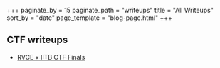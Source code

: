 +++
paginate_by = 15
paginate_path = "writeups"
title = "All Writeups"
sort_by = "date"
page_template = "blog-page.html"
+++

## CTF writeups

- [RVCE x IITB CTF Finals](./RVCExIITBFinals/writeup)
